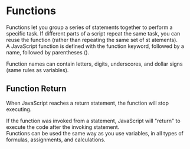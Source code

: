 # Functions
Functions let you group a series of statements together to perform a
specific task. If different parts of a script repeat the same task, you can
reuse the function (rather than repeating the same set of st atements).   
A JavaScript function is defined with the function keyword, followed by a name, followed by parentheses ().

Function names can contain letters, digits, underscores, and dollar signs (same rules as variables).   
## Function Return
When JavaScript reaches a return statement, the function will stop executing.

If the function was invoked from a statement, JavaScript will "return" to execute the code after the invoking statement.   
Functions can be used the same way as you use variables, in all types of formulas, assignments, and calculations.    
